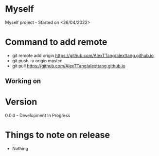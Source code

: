 # Myself
Myself project - Started on <26/04/2022>


# Command to add remote 

* git remote add origin https://github.com/AlexTTang/alexttang.github.io
* git push -u origin master
* git pull https://github.com/AlexTTang/alexttang.github.io

Working on
-----------


# Version

0.0.0 - Development In Progress



# Things to note on release

* Nothing

